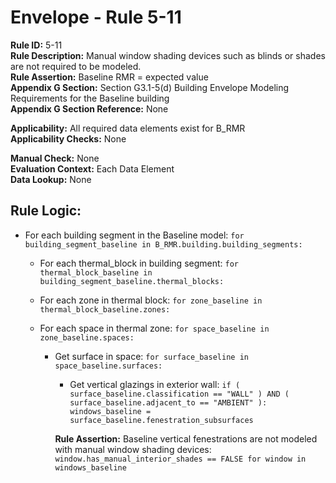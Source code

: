 
# Envelope - Rule 5-11  

**Rule ID:** 5-11  
**Rule Description:**  Manual window shading devices such as blinds or shades are not required to be modeled.  
**Rule Assertion:** Baseline RMR = expected value  
**Appendix G Section:** Section G3.1-5(d) Building Envelope Modeling Requirements for the Baseline building  
**Appendix G Section Reference:** None  

**Applicability:** All required data elements exist for B_RMR  
**Applicability Checks:**  None  

**Manual Check:** None  
**Evaluation Context:** Each Data Element  
**Data Lookup:** None  

## Rule Logic:  

- For each building segment in the Baseline model: ```for building_segment_baseline in B_RMR.building.building_segments:```  

  - For each thermal_block in building segment: ```for thermal_block_baseline in building_segment_baseline.thermal_blocks:```  

  - For each zone in thermal block: ```for zone_baseline in thermal_block_baseline.zones:```  

  - For each space in thermal zone: ```for space_baseline in zone_baseline.spaces:```  

    - Get surface in space: ```for surface_baseline in space_baseline.surfaces:```  

      - Get vertical glazings in exterior wall: ```if ( surface_baseline.classification == "WALL" ) AND ( surface_baseline.adjacent_to == "AMBIENT" ): windows_baseline = surface_baseline.fenestration_subsurfaces```  

      **Rule Assertion:** Baseline vertical fenestrations are not modeled with manual window shading devices: ```window.has_manual_interior_shades == FALSE for window in windows_baseline```  

